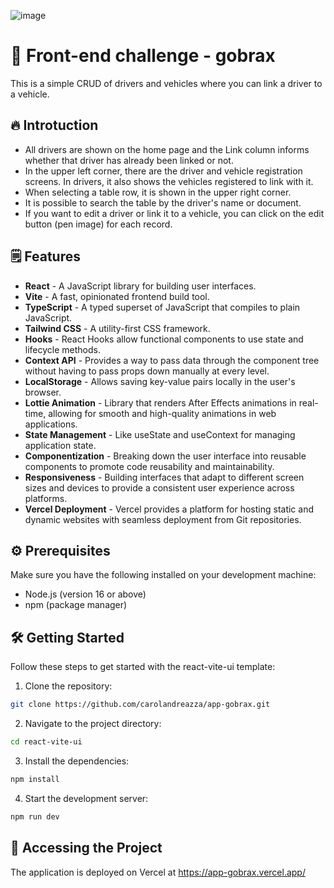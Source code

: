 ![image](https://github.com/carolandreazza/app-gobrax/assets/29384128/d4b4b67b-ff2c-4e42-ad83-df2efe02e8b5)


# 🚀 Front-end challenge - gobrax

This is a simple CRUD of drivers and vehicles where you can link a driver to a vehicle.


## 🔥 Introtuction
- All drivers are shown on the home page and the Link column informs whether that driver has already been linked or not.
- In the upper left corner, there are the driver and vehicle registration screens. In drivers, it also shows the vehicles registered to link with it.
- When selecting a table row, it is shown in the upper right corner.
- It is possible to search the table by the driver's name or document.
- If you want to edit a driver or link it to a vehicle, you can click on the edit button (pen image) for each record.


## 🗒️ Features
- **React** - A JavaScript library for building user interfaces.
- **Vite** - A fast, opinionated frontend build tool.
- **TypeScript** - A typed superset of JavaScript that compiles to plain JavaScript.
- **Tailwind CSS** - A utility-first CSS framework.
- **Hooks** - React Hooks allow functional components to use state and lifecycle methods.
- **Context API** - Provides a way to pass data through the component tree without having to pass props down manually at every level.
- **LocalStorage** - Allows saving key-value pairs locally in the user's browser.
- **Lottie Animation** - Library that renders After Effects animations in real-time, allowing for smooth and high-quality animations in web applications.
- **State Management** - Like useState and useContext for managing application state.
- **Componentization** - Breaking down the user interface into reusable components to promote code reusability and maintainability.
- **Responsiveness** - Building interfaces that adapt to different screen sizes and devices to provide a consistent user experience across platforms.
- **Vercel Deployment** -  Vercel provides a platform for hosting static and dynamic websites with seamless deployment from Git repositories.  


## ⚙️ Prerequisites
Make sure you have the following installed on your development machine:

- Node.js (version 16 or above)
- npm (package manager)


## 🛠️ Getting Started
Follow these steps to get started with the react-vite-ui template:

1. Clone the repository:

  ```bash
  git clone https://github.com/carolandreazza/app-gobrax.git
  ``` 
2. Navigate to the project directory:
  ```bash
  cd react-vite-ui
  ``` 
3. Install the dependencies:
  ```bash
  npm install
  ``` 
4. Start the development server:
  ```bash
  npm run dev
  ```

## 🎉 Accessing the Project

The application is deployed on Vercel at https://app-gobrax.vercel.app/

